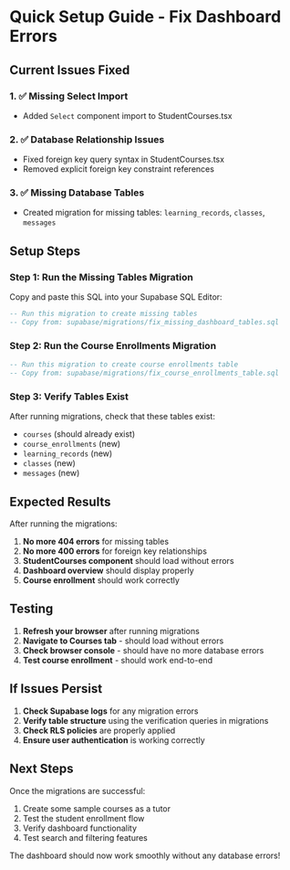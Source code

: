 # Quick Setup Guide - Fix Dashboard Errors

## Current Issues Fixed

### 1. ✅ Missing Select Import
- Added `Select` component import to StudentCourses.tsx

### 2. ✅ Database Relationship Issues
- Fixed foreign key query syntax in StudentCourses.tsx
- Removed explicit foreign key constraint references

### 3. ✅ Missing Database Tables
- Created migration for missing tables: `learning_records`, `classes`, `messages`

## Setup Steps

### Step 1: Run the Missing Tables Migration
Copy and paste this SQL into your Supabase SQL Editor:

```sql
-- Run this migration to create missing tables
-- Copy from: supabase/migrations/fix_missing_dashboard_tables.sql
```

### Step 2: Run the Course Enrollments Migration
```sql
-- Run this migration to create course enrollments table
-- Copy from: supabase/migrations/fix_course_enrollments_table.sql
```

### Step 3: Verify Tables Exist
After running migrations, check that these tables exist:
- `courses` (should already exist)
- `course_enrollments` (new)
- `learning_records` (new)
- `classes` (new)
- `messages` (new)

## Expected Results

After running the migrations:

1. **No more 404 errors** for missing tables
2. **No more 400 errors** for foreign key relationships
3. **StudentCourses component** should load without errors
4. **Dashboard overview** should display properly
5. **Course enrollment** should work correctly

## Testing

1. **Refresh your browser** after running migrations
2. **Navigate to Courses tab** - should load without errors
3. **Check browser console** - should have no more database errors
4. **Test course enrollment** - should work end-to-end

## If Issues Persist

1. **Check Supabase logs** for any migration errors
2. **Verify table structure** using the verification queries in migrations
3. **Check RLS policies** are properly applied
4. **Ensure user authentication** is working correctly

## Next Steps

Once the migrations are successful:
1. Create some sample courses as a tutor
2. Test the student enrollment flow
3. Verify dashboard functionality
4. Test search and filtering features

The dashboard should now work smoothly without any database errors!
